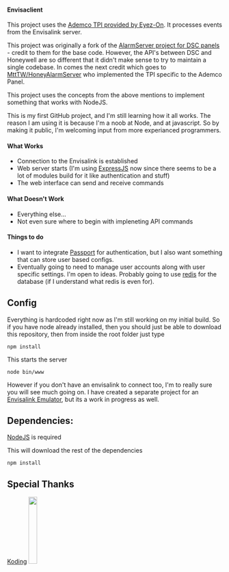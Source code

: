#### Envisaclient ####

This project uses the [Ademco TPI provided by Eyez-On](http://forum.eyez-on.com/FORUM/viewtopic.php?f=6&t=301). It processes events from the Envisalink server.

This project was originally a fork of the [AlarmServer project for DSC panels](https://github.com/juggie/AlarmServer) - credit to them for the base code.   However, the API's between DSC and Honeywell are so different that it didn't make sense to try to maintain a single codebase.  In comes the next credit which goes to [MttTW/HoneyAlarmServer](https://github.com/MattTW/HoneyAlarmServer) who implemented the TPI specific to the Ademco Panel.

This project uses the concepts from the above mentions to implement something that works with NodeJS.  

This is my first GitHub project, and I'm still learning how it all works.  The reason I am using it is because I'm a noob at Node, and at javascript.  So by making it public, I'm welcoming input from more experianced programmers.  

#### What Works ####

 + Connection to the Envisalink is established
 + Web server starts (I'm using [ExpressJS](http://expressjs.com/) now since there seems to be a lot of modules build for it like authentication and stuff)
 + The web interface can send and receive commands

#### What Doesn't Work ####
  + Everything else...
  + Not even sure where to begin with impleneting API commands
   
#### Things to do ####
  + I want to integrate [Passport](http://passportjs.org/) for authentication, but I also want something that can store user based configs.
  + Eventually going to need to manage user accounts along with user specific settings.  I'm open to ideas.  Probably going to use [redis](http://redis.io/) for the database (if I understand what redis is even for).

Config
--------
Everything is hardcoded right now as I'm still working on my initial build.
So if you have node already installed, then you should just be able to download this repository, then from inside the root folder just type

```
npm install

```

This starts the server

```
node bin/www
```

However if you don't have an envisalink to connect too, I'm to really sure you will see much going on.  I have created a separate project for an [Envisalink Emulator](https://github.com/mckaycr/EnvisalinkEmu), but its a work in progress as well.


Dependencies:
-------------
[NodeJS](https://nodejs.org/) is required

This will download the rest of the dependencies

```
npm install

```

Special Thanks
---------------
[Koding](https://koding.com)
<img src="https://assets.brandfolder.com/odxjy2-1vxsm0-4mqaom/original/Koding_Logo_Color.png" width="20%">
